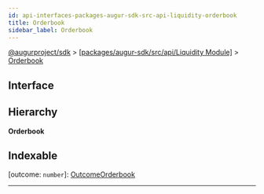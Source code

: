```yaml
---
id: api-interfaces-packages-augur-sdk-src-api-liquidity-orderbook
title: Orderbook
sidebar_label: Orderbook
---
```


[@augurproject/sdk](api-readme.md) > [[packages/augur-sdk/src/api/Liquidity Module]](api-modules-packages-augur-sdk-src-api-liquidity-module.md) > [Orderbook](api-interfaces-packages-augur-sdk-src-api-liquidity-orderbook.md)

## Interface

## Hierarchy

**Orderbook**

## Indexable

\[outcome: `number`\]:&nbsp;[OutcomeOrderbook](api-interfaces-packages-augur-sdk-src-api-liquidity-outcomeorderbook.md)

---

